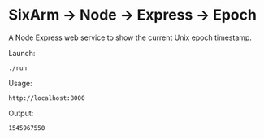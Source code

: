 # SixArm → Node → Express → Epoch

A Node Express web service to show the current Unix epoch timestamp.

Launch:

    ./run

Usage:

    http://localhost:8000

Output:

    1545967550

